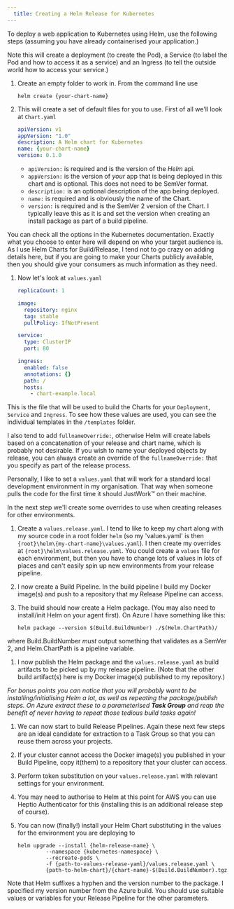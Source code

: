 ```yaml
---
  title: Creating a Helm Release for Kubernetes
---
```


To deploy a web application to Kubernetes using Helm, use the following steps (assuming you have already containerised your application.)

Note this will create a deployment (to create the Pod), a Service (to label the Pod and how to access it as a service) and an Ingress
(to tell the outside world how to access your service.)

1. Create an empty folder to work in. From the command line use

    ```shell
    helm create {your-chart-name}
    ```

1. This will create a set of default files for you to use. First of all we'll look at `Chart.yaml`

    ```yaml
    apiVersion: v1
    appVersion: "1.0"
    description: A Helm chart for Kubernetes
    name: {your-chart-name}
    version: 0.1.0
    ```

    * `apiVersion:` is required and is the version of the _Helm_ api.
    * `appVersion:` is the version of _your_ app that is being deployed in this chart and is optional. This does not need to be SemVer format.
    * `description:` is an optional description of the app being deployed.
    * `name:` is required and is obviously the name of the Chart.
    * `version:` is required and is the SemVer 2 version of the Chart. I typically leave this as it is and set the version when creating an install package as part of a build pipeline.

You can check all the options in the Kubernetes documentation. 
Exactly what you choose to enter here will depend on who your target audience is. 
As I use Helm Charts for Build/Release, I tend not to go crazy on adding details here, 
but if you are going to make your Charts publicly available, then you should give your consumers as much information as they need.

1. Now let's look at `values.yaml`

    ```yaml
    replicaCount: 1

    image:
      repository: nginx
      tag: stable
      pullPolicy: IfNotPresent

    service:
      type: ClusterIP
      port: 80

    ingress:
      enabled: false
      annotations: {}
      path: /
      hosts:
        - chart-example.local
    ```

This is the file that will be used to build the Charts for your `Deployment`, `Service` and `Ingress`. 
To see how these values are used, you can see the individual templates in the `/templates` folder.

I also tend to add `fullnameOverride:`, otherwise Helm will create labels based on a concatenation of your release and chart name, 
which is probably not desirable. 
If you wish to name your deployed objects by release, you can always create an override of the `fullnameOverride:` that you specify 
as part of the release process.

Personally, I like to set a `values.yaml` that will work for a standard local development environment in my organisation. 
That way when someone pulls the code for the first time it should JustWork&trade; on their machine.

In the next step we'll create some overrides to use when creating releases for other environments.

1. Create a `values.release.yaml`. I tend to like to keep my chart along with my source code in a root folder `helm` 
(so my 'values.yaml' is then `{root}\helm\{my-chart-name}\values.yaml`). 
I then create my overrides at `{root}\helm\values.release.yaml`.
You could create a `values` file for each environment, 
but then you have to change lots of values in lots of places and can't easily spin up new environments from your release pipeline.

1. I now create a Build Pipeline. In the build pipeline I build my Docker image(s) and push to a repository that my Release Pipeline 
can access.

1. The build should now create a Helm package. (You may also need to install/init Helm on your agent first). 
On Azure I have something like this:

    ```shell
    helm package --version $(Build.BuildNumber) ./$(Helm.ChartPath)/
    ```

where Build.BuildNumber _must_ output something that validates as a SemVer 2, and Helm.ChartPath is a pipeline variable.

1. I now publish the Helm package and the `values.release.yaml` as build artifacts to be picked up by my release pipeline.
(Note that the other build artifact(s) here is my Docker image(s) published to my repository.)

_For bonus points you can notice that you will probably want to be installing/initialising Helm a lot, 
as well as repeating the package/publish steps. On Azure extract these to a parameterised **Task Group** and 
reap the benefit of never having to repeat those tedious build tasks again!_

1. We can now start to build Release Pipelines. 
Again these next few steps are an ideal candidate for extraction to a Task Group so that you can reuse them across your projects.

1. If your cluster cannot access the Docker image(s) you published in your Build Pipeline, copy it(them) to a repository that your
cluster can access.

1. Perform token substitution on your `values.release.yaml` with relevant settings for your environment.

1. You may need to authorise to Helm at this point for AWS you can use Heptio Authenticator for this 
(installing this is an additional release step of course).

1. You can now (finally!) install your Helm Chart substituting in the values for the environment you are deploying to

    ```shell
    helm upgrade --install {helm-release-name} \
			 --namespace {kubernetes-namespace} \
			 --recreate-pods \
			 -f {path-to-values-release-yaml}/values.release.yaml \
			 {path-to-helm-chart}/{chart-name}-$(Build.BuildNumber).tgz 
    ```

Note that Helm suffixes a hyphen and the version number to the package. I specified my version number from the Azure build.
You should use suitable values or variables for your Release Pipeline for the other parameters.  
